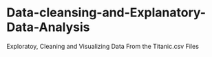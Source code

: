 # Data-cleansing-and-Explanatory-Data-Analysis
Exploratoy, Cleaning and Visualizing Data From the Titanic.csv Files
